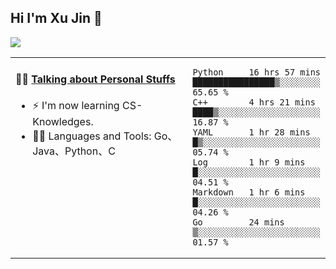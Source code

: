 
## Hi I'm Xu Jin 👋
![](https://komarev.com/ghpvc/?username=jiayouxujin&color=brightgreen&label=PROFILE+VIEWS)



<table align="center">
<tr>
<td valign="top" width="60%">

#### 🏋️‍♀️ <a href="https://github.com/jiayouxujin" target="_blank">Talking about Personal Stuffs</a>
<!-- recent_releases starts -->

- ⚡  I'm now learning CS-Knowledges.  
- 🏊‍♂️ Languages and Tools: Go、Java、Python、C
<!-- recent_releases ends -->
</td>
<td>
 
<!--START_SECTION:waka-->

```text
Python     16 hrs 57 mins  ████████████████▒░░░░░░░░   65.65 %
C++        4 hrs 21 mins   ████▒░░░░░░░░░░░░░░░░░░░░   16.87 %
YAML       1 hr 28 mins    █▒░░░░░░░░░░░░░░░░░░░░░░░   05.74 %
Log        1 hr 9 mins     █░░░░░░░░░░░░░░░░░░░░░░░░   04.51 %
Markdown   1 hr 6 mins     █░░░░░░░░░░░░░░░░░░░░░░░░   04.26 %
Go         24 mins         ▒░░░░░░░░░░░░░░░░░░░░░░░░   01.57 %
```

<!--END_SECTION:waka-->
 
</td>
</tr>
</table>





